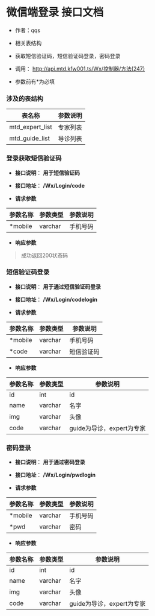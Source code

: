 # 微信端登录 接口文档

+ 作者：qqs

+ 相关表结构

+ 获取短信验证码，短信验证码登录，密码登录

+ 调用： http://api.mtd.kfw001.ts/Wx/控制器/方法(247)

+ 参数前有*为必填

### 涉及的表结构

|  表名称  |  参数说明 |
| --------- |  ------- |
| mtd_expert_list | 专家列表 |
| mtd_guide_list | 导诊列表 |



### 登录获取短信验证码

+ __接口说明__： __用于短信验证码__

+ __接口地址__： __/Wx/Login/code__

+ __请求参数__

|  参数名称  | 参数类型 | 参数说明 |
| --------- | -------- | ------- |
| *mobile | varchar | 手机号码 |


+ __响应参数__

> 成功返回200状态码



### 短信验证码登录

+ __接口说明__： __用于通过短信验证码登录__

+ __接口地址__： __/Wx/Login/codelogin__

+ __请求参数__

|  参数名称  | 参数类型 | 参数说明 |
| --------- | -------- | ------- |
| *mobile | varchar | 手机号码 |
| *code | varchar | 短信验证码 |


+ __响应参数__

|  参数名称  | 参数类型 | 参数说明 |
| --------- | -------- | ------- |
| id | int | id |
| name | varchar | 名字 |
| img | varchar | 头像 |
| code | varchar | guide为导诊，expert为专家 |



### 密码登录

+ __接口说明__： __用于通过密码登录__

+ __接口地址__： __/Wx/Login/pwdlogin__

+ __请求参数__

|  参数名称  | 参数类型 | 参数说明 |
| --------- | -------- | ------- |
| *mobile | varchar | 手机号码 |
| *pwd | varchar | 密码 |


+ __响应参数__

|  参数名称  | 参数类型 | 参数说明 |
| --------- | -------- | ------- |
| id | int | id |
| name | varchar | 名字 |
| img | varchar | 头像 |
| code | varchar | guide为导诊，expert为专家 |